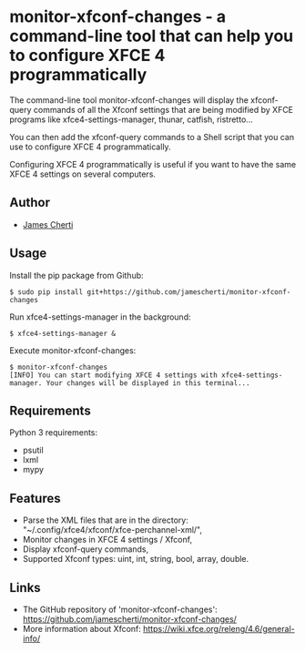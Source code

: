 # monitor-xfconf-changes - a command-line tool that can help you to configure XFCE 4 programmatically

The command-line tool monitor-xfconf-changes will display the xfconf-query commands of all the Xfconf settings that are being modified by XFCE programs like xfce4-settings-manager, thunar, catfish, ristretto...

You can then add the xfconf-query commands to a Shell script that you can use to configure XFCE 4 programmatically.

Configuring XFCE 4 programmatically is useful if you want to have the same XFCE 4 settings on several computers.

## Author
- [James Cherti](https://github.com/jamescherti/)

## Usage

Install the pip package from Github:
```console
$ sudo pip install git+https://github.com/jamescherti/monitor-xfconf-changes
```

Run xfce4-settings-manager in the background:
```console
$ xfce4-settings-manager &
```

Execute monitor-xfconf-changes:
```console
$ monitor-xfconf-changes
[INFO] You can start modifying XFCE 4 settings with xfce4-settings-manager. Your changes will be displayed in this terminal...
```

## Requirements

Python 3 requirements:
- psutil
- lxml
- mypy

## Features
- Parse the XML files that are in the directory: "~/.config/xfce4/xfconf/xfce-perchannel-xml/",
- Monitor changes in XFCE 4 settings / Xfconf,
- Display xfconf-query commands,
- Supported Xfconf types: uint, int, string, bool, array, double.

## Links
- The GitHub repository of 'monitor-xfconf-changes': https://github.com/jamescherti/monitor-xfconf-changes/
- More information about Xfconf: https://wiki.xfce.org/releng/4.6/general-info/
